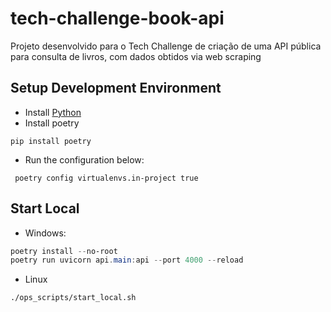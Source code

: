 # tech-challenge-book-api
Projeto desenvolvido para o Tech Challenge de criação de uma API pública para consulta de livros, com dados obtidos via web scraping

## Setup Development Environment
- Install [Python](https://www.python.org/downloads/release/python-3120/)
- Install poetry
```shell
pip install poetry
```
- Run the configuration below:
```shell
 poetry config virtualenvs.in-project true
```

## Start Local

- Windows:
```powershell
poetry install --no-root
poetry run uvicorn api.main:api --port 4000 --reload
```

- Linux
```shell
./ops_scripts/start_local.sh
```
